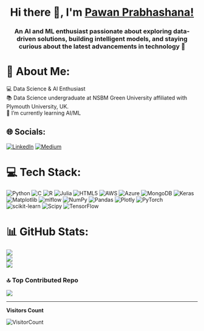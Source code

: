 <h1 align="center"> Hi there 👋, I'm <a href="https://www.linkedin.com/in/pawan-prabhashana-386314299/">Pawan Prabhashana!</a></h1>
<h3 align="center"> An AI and ML enthusiast passionate about exploring data-driven solutions, building intelligent models, and staying curious about the latest advancements in technology 🚀</h3>

# 💫 About Me:
💻 Data Science & Al Enthusiast<br>📚 Data Science undergraduate at NSBM Green University affiliated with Plymouth University, UK.<br>💭 I’m currently learning AI/ML<br>


## 🌐 Socials:
[![LinkedIn](https://img.shields.io/badge/LinkedIn-%230077B5.svg?logo=linkedin&logoColor=white)](https://linkedin.com/in/pawan-prabhashana-386314299) [![Medium](https://img.shields.io/badge/Medium-12100E?logo=medium&logoColor=white)](https://medium.com/@@pawanprabhashana) 

# 💻 Tech Stack:
![Python](https://img.shields.io/badge/python-3670A0?style=for-the-badge&logo=python&logoColor=ffdd54) ![C](https://img.shields.io/badge/c-%2300599C.svg?style=for-the-badge&logo=c&logoColor=white) ![R](https://img.shields.io/badge/r-%23276DC3.svg?style=for-the-badge&logo=r&logoColor=white) ![Julia](https://img.shields.io/badge/-Julia-9558B2?style=for-the-badge&logo=julia&logoColor=white) ![HTML5](https://img.shields.io/badge/html5-%23E34F26.svg?style=for-the-badge&logo=html5&logoColor=white) ![AWS](https://img.shields.io/badge/AWS-%23FF9900.svg?style=for-the-badge&logo=amazon-aws&logoColor=white) ![Azure](https://img.shields.io/badge/azure-%230072C6.svg?style=for-the-badge&logo=microsoftazure&logoColor=white) ![MongoDB](https://img.shields.io/badge/MongoDB-%234ea94b.svg?style=for-the-badge&logo=mongodb&logoColor=white) ![Keras](https://img.shields.io/badge/Keras-%23D00000.svg?style=for-the-badge&logo=Keras&logoColor=white) ![Matplotlib](https://img.shields.io/badge/Matplotlib-%23ffffff.svg?style=for-the-badge&logo=Matplotlib&logoColor=black) ![mlflow](https://img.shields.io/badge/mlflow-%23d9ead3.svg?style=for-the-badge&logo=numpy&logoColor=blue) ![NumPy](https://img.shields.io/badge/numpy-%23013243.svg?style=for-the-badge&logo=numpy&logoColor=white) ![Pandas](https://img.shields.io/badge/pandas-%23150458.svg?style=for-the-badge&logo=pandas&logoColor=white) ![Plotly](https://img.shields.io/badge/Plotly-%233F4F75.svg?style=for-the-badge&logo=plotly&logoColor=white) ![PyTorch](https://img.shields.io/badge/PyTorch-%23EE4C2C.svg?style=for-the-badge&logo=PyTorch&logoColor=white) ![scikit-learn](https://img.shields.io/badge/scikit--learn-%23F7931E.svg?style=for-the-badge&logo=scikit-learn&logoColor=white) ![Scipy](https://img.shields.io/badge/SciPy-%230C55A5.svg?style=for-the-badge&logo=scipy&logoColor=%white) ![TensorFlow](https://img.shields.io/badge/TensorFlow-%23FF6F00.svg?style=for-the-badge&logo=TensorFlow&logoColor=white)
# 📊 GitHub Stats:
![](https://github-readme-stats.vercel.app/api?username=Pawan-Prabhashana&theme=radical&hide_border=false&include_all_commits=true&count_private=false)<br/>
![](https://github-readme-streak-stats.herokuapp.com/?user=Pawan-Prabhashana&theme=radical&hide_border=false)<br/>
![](https://github-readme-stats.vercel.app/api/top-langs/?username=Pawan-Prabhashana&theme=radical&hide_border=false&include_all_commits=true&count_private=false&layout=compact)

### 🔝 Top Contributed Repo
![](https://github-contributor-stats.vercel.app/api?username=Pawan-Prabhashana&limit=5&theme=radical&combine_all_yearly_contributions=true)

---
**Visitors Count**

![VisitorCount](https://profile-counter.glitch.me/{pawan-prabhashana}/count.svg)

<!-- Proudly created with GPRM ( https://gprm.itsvg.in ) -->

